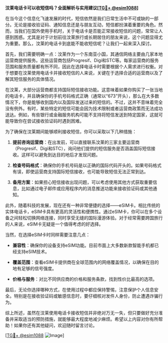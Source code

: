 **汶莱电话卡可以收短信吗？全面解析与实用建议[[TG💪+ @esim1088](https://t.me/s/esim1088)]**

在当今这个信息化飞速发展的时代，短信依然是我们日常生活中不可或缺的一部分。无论是接收验证码、通知信息还是与朋友互动，短信都扮演着重要的角色。然而，当我们在国外使用手机时，关于电话卡是否能正常接收短信的问题，常常让人感到困惑。尤其是对于计划前往汶莱旅行或长期居住的朋友来说，这个问题显得尤为重要。那么，汶莱的电话卡到底能不能收短信呢？让我们一起来深入探讨。

首先，我们需要明确一点：汶莱作为一个东南亚小国，其通信网络主要由几家本地运营商提供服务。这些运营商包括Progresif、Digi和STC等。每家运营商的服务范围和服务质量都有所不同，因此在选择电话卡时需要根据个人需求进行权衡。对于想要在汶莱使用电话卡并接收短信的人来说，关键在于选择合适的运营商以及了解其短信服务的具体情况。

在汶莱，大部分运营商都支持国际短信接收功能。这意味着如果你购买了一张当地的电话卡，并且确保你的手机号码格式正确（通常以“673”开头），那么在大多数情况下，你是能够收到国内以及国际发送过来的短信的。不过，这并不意味着完全没有例外。有时，某些特定的短信可能会因为技术限制或者运营商政策而无法成功送达。例如，有些银行或金融服务机构可能不支持将短信发送到特定国家，这就可能导致你在尝试接收验证码时遇到困难。

为了确保在汶莱期间能够顺利接收短信，你可以采取以下几种措施：

1. **提前咨询运营商**：在出发前，可以直接联系汶莱的三家主要运营商（Progresif、Digi和STC），询问他们提供的短信服务是否涵盖国际短信接收。这样可以避免到达目的地后才发现问题。

2. **检查号码格式**：确保你的手机号码是以正确的国际代码开头的。如果号码格式有误，即使运营商支持国际短信接收，也可能导致短信无法正常到达。

3. **备用方案**：如果担心短信接收出现问题，可以考虑使用其他方式获取重要信息，比如通过电子邮件或应用程序内的消息推送功能来接收验证码或其他通知。

此外，随着科技的发展，现在还有一种非常便捷的选择——eSIM卡。相比传统的实体电话卡，eSIM卡具有更高的灵活性和便携性。通过eSIM卡，你可以在多个设备之间轻松切换网络连接，同时享受无缝的国际漫游体验。对于经常需要跨国旅行的人来说，eSIM卡无疑是一个值得考虑的好选择。

当然，在选择eSIM卡时同样需要注意几点：

- **兼容性**：确保你的设备支持eSIM功能。目前市面上大多数新款智能手机都已经支持eSIM技术。
  
- **覆盖范围**：查看eSIM卡提供商在全球范围内的网络覆盖情况，以确保在目的地有足够的信号强度。

- **价格与服务**：对比不同供应商的价格和服务条款，找到性价比最高的选项。

最后，无论你选择哪种方式，在使用过程中都应保持警惕，注意保护个人信息安全。特别是在接收验证码或敏感信息时，要仔细核对发件人身份，防止遭遇诈骗行为。

综上所述，虽然在汶莱使用电话卡接收短信并非绝对万无一失，但只要做好充分准备并采取适当的预防措施，就能够最大程度地减少麻烦。希望以上内容对你有所帮助！如果你还有其他疑问，欢迎随时留言讨论。

[[TG💪+ @esim1088](https://t.me/s/esim1088) ![Image](https://i.postimg.cc/4NQfJmqS/Snipaste-2025-05-13-00-14-12.png)]